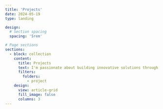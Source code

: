```yaml
---
title: 'Projects'
date: 2024-05-19
type: landing

design:
  # Section spacing
  spacing: '5rem'

# Page sections
sections:
  - block: collection
    content:
      title: Projects
      text: I'm passionate about building innovative solutions through technology. Below is a curated selection of projects I've developed or contributed to over the years.
      filters:
        folders:
          - project
    design:
      view: article-grid
      fill_image: false
      columns: 3
---
```


